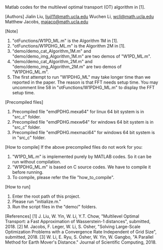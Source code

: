 Matlab codes for the multilevel optimal transport (OT) algorithm in [1].

[Authors]
Jialin Liu, liujl11@math.ucla.edu
Wuchen Li, wcli@math.ucla.edu
Matthew Jacobs, majaco@math.ucla.edu

[Note]
1. "otFunctions/W1PD_ML.m" is the Algorithm 1M in [1].
2. "otFunctions/W1PDHG_ML.m" is the Algorithm 2M in [1].
3. "demo/demo_cat_Algorithm_1M.m" and "demo/demo_img_Algorithm_1M.m" are two demos of "W1PD_ML.m".
4. "demo/demo_cat_Algorithm_2M.m" and "demo/demo_img_Algorithm_2M.m" are two demos of "W1PDHG_ML.m".
5. The first attempt to run "W1PDHG_ML" may take longer time than we reported in the paper. The reason is that FFT needs setup time. You may uncomment line 58 in "otFunctions/W1PDHG_ML.m" to display the FFT setup time.

[Precompiled files]
1. Precompiled file "emdPDHG.mexa64" for linux 64 bit system is in "src_c" folder.
2. Precompiled file "emdPDHG.mexw64" for windows 64 bit system is in "src_c" folder.
3. Precompiled file "emdPDHG.mexmaci64" for windows 64 bit system is in "src_c" folder.

[How to compile]
If the above precompiled files do not work for you:
1. "W1PD_ML.m" is implemented purely by MATLAB codes. So it can be run without compilation.
2. "W1PDHG_ML.m" is based on C source codes. We have to compile it before running.
3. To compile, please refer the file "how_to_compile".

[How to run]
1. Enter the root path of this project.
2. Please run "initialize.m."
3. Run the script files in the "demo/" folders.

[References]
[1] J. Liu, W. Yin, W. Li, Y.T. Chow, "Multilevel Optimal Transport: a Fast Approximation of Wasserstein-1 distances", submitted, 2018.
[2] M. Jacobs, F. Leger, W. Li, S. Osher, "Solving Large-Scale Optimization Problems with a Convergence Rate Independent of Grid Size", submitted, 2018.
[3] W. Li, E. Ryu, S. Osher, W. Yin, W. Gangbo, "A Parallel Method for Earth Mover's Distance." Journal of Scientific Computing, 2018.
